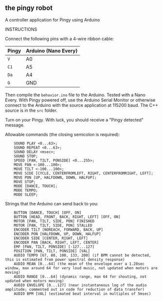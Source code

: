 ## the pingy robot
A controller application for Pingy using Arduino

INSTRUCTIONS

Connect the following pins with a 4-wire ribbon cable:

Pingy | Arduino (Nano Every)
:-----|:--------------------
`V`   | A0      
`C1`  | A5  
`Da`  | A4  
`G`   | GND         


Then compile the `behavior.ino` file to the Arduino. Tested with a Nano Every. With Pingy powered off, use the Arduino Serial Monitor or otherwise connect to the Arduino with the source application at 115200 baud. The C++ source is in the `src` folder.

Turn on your Pingy.  With luck, you should receive a "Pingy detected" message.
  
Allowable commands (the closing semicolon is required):
```
    SOUND PLAY <0...63>;
    SOUND REPEAT <0...63>;
    SOUND DELAY <msec>;
    SOUND STOP;
    SPEED [PAN, TILT, PONSIDE] <0...255>;
    MOVE PAN <-100...100>;
    MOVE TILT <-100...100>;
    MOVE SIDE [CYCLE, CENTERFROMLEFT, RIGHT, CENTERFROMRIGHT, LEFT];
    MOVE PON [UP, HALFDOWN, DOWN, HALFUP];
    MOVE STOP;
    MODE [DANCE, TOUCH];
    MODE TEMPO;
    MODE SLEEP;
```
Strings that the Arduino can send back to you:
```
    BUTTON [DANCE, TOUCH] [OFF, ON]
    BUTTON [HEAD, FRONT, BACK, RIGHT, LEFT] [OFF, ON]
    MOTOR [PAN, TILT, SIDE, PON] FINISHED
    MOTOR [PAN, TILT, SIDE, PON] STALLED
    ENCODER TILT [NOREACH, FORWARD, BACK, UP]
    ENCODER PON [HALFDOWN, UP, DOWN, HALFUP]
    ENCODER SIDE [CENTER, RIGHT, LEFT]
    ENCODER PAN [BACK, RIGHT, LEFT, CENTER]
    EMF [PAN, TILT, PONSIDE] [-127...127]
    POSITION [PAN, TILT, PONSIDE] [VAL]
    AUDIO TEMPO [67, 80, 100, 133, 200] (if BPM cannot be detected, this is estimated from power spectral density response)
    AUDIO MEAN [0...64] (the mean of the envelope over a 1.28sec window, max around 64 for very loud music, not updated when motors are moving)
    AUDIO RANGE [0...64] (dynamic range, max 64 for shouting, not updated when motors moving)
    AUDIO ENVELOPE [0...127] (near instantaneous log of the audio amplitude; commented out in code for reduction of data transfer)
    AUDIO BPM [VAL] (estimated beat interval in multiples of 5msec)
```